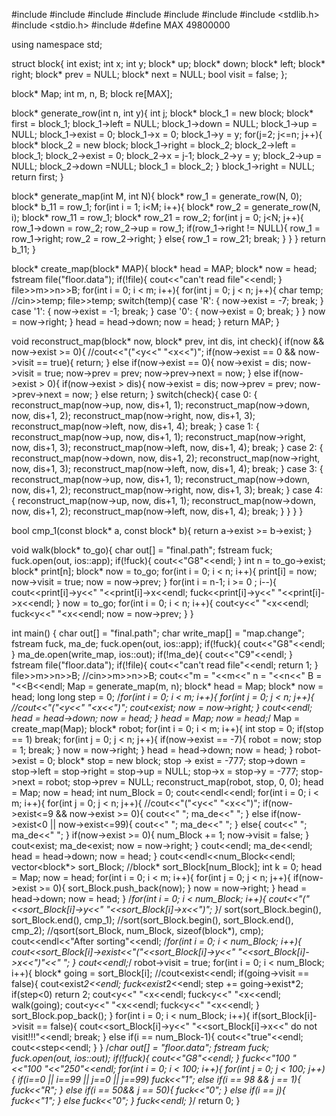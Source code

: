 #include <iostream>
#include <fstream>
#include <algorithm>
#include <cmath>
#include <stack>
#include <queue>
#include <stdlib.h>
#include <stdio.h>
#include <vector>
#define MAX 49800000

using namespace std;

struct block{
    int exist;
    int x;
    int y;
    block* up;
    block* down;
    block* left;
    block* right;
    block* prev = NULL;
    block* next = NULL;
    bool visit = false;
};

block* Map;
int m, n, B;
block re[MAX];

block* generate_row(int n, int y){
    int j;
    block* block_1 = new block;
    block* first = block_1;
    block_1->left = NULL;
    block_1->down = NULL;
    block_1->up = NULL;
    block_1->exist = 0;
    block_1->x = 0;
    block_1->y = y;
    for(j=2; j<=n; j++){
        block* block_2 = new block;
        block_1->right = block_2;
        block_2->left = block_1;
        block_2->exist = 0;
        block_2->x = j-1;
        block_2->y = y;
        block_2->up = NULL;
        block_2->down =NULL;
        block_1 = block_2;
    }
    block_1->right = NULL;
    return first;
}

block* generate_map(int M, int N){
    block* row_1 = generate_row(N, 0);
    block* b_11 = row_1;
    for(int i = 1; i<M; i++){
        block* row_2 = generate_row(N, i);
        block* row_11 = row_1;
        block* row_21 = row_2;
        for(int j = 0; j<N; j++){
            row_1->down = row_2;
            row_2->up = row_1;
            if(row_1->right != NULL){
                row_1 = row_1->right;
                row_2 = row_2->right;
            }
            else{
                row_1 = row_21;
                break;
            }
        }
    }
    return b_11;
}

block* create_map(block* MAP){
    block* head = MAP;
    block* now = head;
    fstream file("floor.data");
    if(!file){
        cout<<"can't read file"<<endl;
    }
    file>>m>>n>>B;
    for(int i = 0; i < m; i++){
        for(int j = 0; j < n; j++){
            char temp;
            //cin>>temp;
            file>>temp;
            switch(temp){
            case 'R':
                {
                    now->exist = -7;
                    break;
                }
            case '1':
                {
                    now->exist = -1;
                    break;
                }
            case '0':
                {
                    now->exist = 0;
                    break;
                }
            }
            now = now->right;
        }
        head = head->down;
        now = head;
    }
    return MAP;
}

void reconstruct_map(block* now, block* prev, int dis, int check){
    if(now && now->exist >= 0){
        //cout<<"("<<now->y<<" "<<now->x<<")";
        if(now->exist == 0 && now->visit == true){
            return;
        }
        else if(now->exist == 0){
            now->exist = dis;
            now->visit = true;
            now->prev = prev;
            now->prev->next = now;
        }
        else if(now->exist > 0){
            if(now->exist > dis){
                now->exist = dis;
                now->prev = prev;
                now->prev->next = now;
            }
            else
                return;
        }
        switch(check){
        case 0:
            {
                reconstruct_map(now->up, now, dis+1, 1);
                reconstruct_map(now->down, now, dis+1, 2);
                reconstruct_map(now->right, now, dis+1, 3);
                reconstruct_map(now->left, now, dis+1, 4);
                break;
            }
        case 1:
            {
                reconstruct_map(now->up, now, dis+1, 1);
                reconstruct_map(now->right, now, dis+1, 3);
                reconstruct_map(now->left, now, dis+1, 4);
                break;
            }
        case 2:
            {
                reconstruct_map(now->down, now, dis+1, 2);
                reconstruct_map(now->right, now, dis+1, 3);
                reconstruct_map(now->left, now, dis+1, 4);
                break;
            }
        case 3:
            {
                reconstruct_map(now->up, now, dis+1, 1);
                reconstruct_map(now->down, now, dis+1, 2);
                reconstruct_map(now->right, now, dis+1, 3);
                break;
            }
        case 4:
            {
                reconstruct_map(now->up, now, dis+1, 1);
                reconstruct_map(now->down, now, dis+1, 2);
                reconstruct_map(now->left, now, dis+1, 4);
                break;
            }
        }
    }
}

bool cmp_1(const block* a, const block* b){
    return a->exist >= b->exist;
}

void walk(block* to_go){
    char out[] = "final.path";
    fstream fuck;
    fuck.open(out, ios::app);
    if(!fuck){
        cout<<"G8"<<endl;
    }
    int n = to_go->exist;
    block* print[n];
    block* now = to_go;
    for(int i = 0; i < n; i++){
        print[i] = now;
        now->visit = true;
        now = now->prev;
    }
    for(int i = n-1; i >= 0 ; i--){
        cout<<print[i]->y<<" "<<print[i]->x<<endl;
        fuck<<print[i]->y<<" "<<print[i]->x<<endl;
    }
    now = to_go;
    for(int i = 0; i < n; i++){
        cout<<now->y<<" "<<now->x<<endl;
        fuck<<now->y<<" "<<now->x<<endl;
        now = now->prev;
    }
}

int main()
{
    char out[] = "final.path";
    char write_map[] = "map.change";
    fstream fuck, ma_de;
    fuck.open(out, ios::app);
    if(!fuck){
        cout<<"G8"<<endl;
    }
    ma_de.open(write_map, ios::out);
    if(!ma_de){
        cout<<"C9"<<endl;
    }
    fstream file("floor.data");
    if(!file){
        cout<<"can't read file"<<endl;
        return 1;
    }
    file>>m>>n>>B;
    //cin>>m>>n>>B;
    cout<<"m = "<<m<<" n = "<<n<<" B = "<<B<<endl;
    Map = generate_map(m, n);
    block* head = Map;
    block* now = head;
    long long step = 0;
    /*for(int i = 0; i < m; i++){
        for(int j = 0; j < n; j++){
            //cout<<"("<<now->y<<" "<<now->x<<")";
            cout<<now->exist;
            now = now->right;
        }
        cout<<endl;
        head = head->down;
        now = head;
    }
    head = Map;
    now = head;*/
    Map = create_map(Map);
    block* robot;
    for(int i = 0; i < m; i++){
        int stop = 0;
        if(stop == 1)
            break;
        for(int j = 0; j < n; j++){
            if(now->exist == -7){
                robot = now;
                stop = 1;
                break;
            }
            now = now->right;
        }
        head = head->down;
        now = head;
    }
    robot->exist = 0;
    block* stop = new block;
    stop -> exist = -777;
    stop->down = stop->left = stop->right = stop->up = NULL;
    stop->x = stop->y = -777;
    stop->next = robot;
    stop->prev = NULL;
    reconstruct_map(robot, stop, 0, 0);
    head = Map;
    now = head;
    int num_Block = 0;
    cout<<endl<<endl;
    for(int i = 0; i < m; i++){
        for(int j = 0; j < n; j++){
            //cout<<"("<<now->y<<" "<<now->x<<")";
            if(now->exist<=9 && now->exist >= 0){
                cout<<"   ";
                ma_de<<"   ";
            }
            else if(now->exist<0 || now->exist<=99){
                cout<<"  ";
                ma_de<<"  ";
            }
            else{
                cout<<" ";
                ma_de<<" ";
            }
            if(now->exist >= 0){
                num_Block += 1;
                now->visit = false;
            }
            cout<<now->exist;
            ma_de<<now->exist;
            now = now->right;
        }
        cout<<endl;
        ma_de<<endl;
        head = head->down;
        now = head;
    }
    cout<<endl<<num_Block<<endl;
    vector<block*> sort_Block;
    //block* sort_Block[num_Block];
    int k = 0;
    head = Map;
    now = head;
    for(int i = 0; i < m; i++){
        for(int j = 0; j < n; j++){
            if(now->exist >= 0){
                sort_Block.push_back(now);
            }
            now = now->right;
        }
        head = head->down;
        now = head;
    }
    /*for(int i = 0; i < num_Block; i++){
        cout<<"("<<sort_Block[i]->y<<" "<<sort_Block[i]->x<<")";
    }*/
    sort(sort_Block.begin(), sort_Block.end(), cmp_1);
    //sort(sort_Block.begin(), sort_Block.end(), cmp_2);
    //qsort(sort_Block, num_Block, sizeof(block*), cmp);
    cout<<endl<<"After sorting"<<endl;
    /*for(int i = 0; i < num_Block; i++){
        cout<<sort_Block[i]->exist<<"("<<sort_Block[i]->y<<" "<<sort_Block[i]->x<<")"<<" ";
    }
    cout<<endl;*/
    robot->visit = true;
    for(int i = 0; i < num_Block; i++){
        block* going = sort_Block[i];
        //cout<<going->exist<<endl;
        if(going->visit == false){
            cout<<going->exist*2<<endl;
            fuck<<going->exist*2<<endl;
            step += going->exist*2;
            if(step<0)
                return 2;
            cout<<robot->y<<" "<<robot->x<<endl;
            fuck<<robot->y<<" "<<robot->x<<endl;
            walk(going);
            cout<<robot->y<<" "<<robot->x<<endl;
            fuck<<robot->y<<" "<<robot->x<<endl;
        }
        sort_Block.pop_back();
    }
    for(int i = 0; i < num_Block; i++){
        if(sort_Block[i]->visit == false){
            cout<<sort_Block[i]->y<<" "<<sort_Block[i]->x<<" do not visit!!!"<<endl;
            break;
        }
        else if(i == num_Block-1){
            cout<<"true"<<endl;
            cout<<step<<endl;
        }
    }
    /*char out[] = "floor.data";
    fstream fuck;
    fuck.open(out, ios::out);
    if(!fuck){
        cout<<"G8"<<endl;
    }
    fuck<<"100 "<<"100 "<<"250"<<endl;
    for(int i = 0; i < 100; i++){
        for(int j = 0; j < 100; j++){
            if(i==0 || i==99 || j==0 || j==99)
            fuck<<"1";
            else if(i == 98 && j == 1){
                fuck<<"R";
            }
            else if(i == 50&& j == 50){
                fuck<<"0";
            }
            else if(i == j){
                fuck<<"1";
            }
            else
                fuck<<"0";
        }
        fuck<<endl;
    }*/
    return 0;
}
